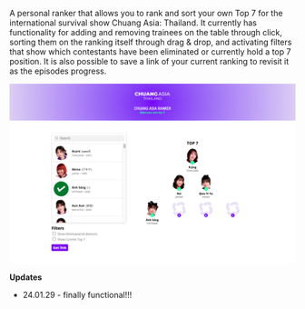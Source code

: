 A personal ranker that allows you to rank and sort your own Top 7 for the international survival show Chuang Asia: Thailand. It currently has functionality for adding and removing trainees on the table through click, sorting them on the ranking itself through drag & drop, and activating filters that show which contestants have been eliminated or currently hold a top 7 position. It is also possible to save a link of your current ranking to revisit it as the episodes progress.

![Screenshot](screenshot.png)

<b>Updates</b>
*  24.01.29 - finally functional!!!

